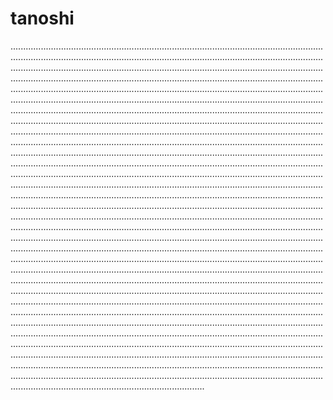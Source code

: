 # tanoshi

.............................................................................................................................................................................................................................................................................................................................................................................................................................................................................................................................................................................................................................................................................................................................................................................................................................................................................................................................................................................................................................................................................................................................................................................................................................................................................................................................................................................................................................................................................................................................................................................................................................................................................................................................................................................................................................................................................................................................................................................................................................................................................................................................................................................................................................................................................................................................................................................................................................................................................................................................................................................................................................................................................................................................................................................................................................................................................................................................................................................................................................................................................................................................................................................................................................................................................................................................................................................................................................................................................................................................................................................................................................................................................................................................................................................................................................................................................................................................................................................................................................................................................................................................................................................................................